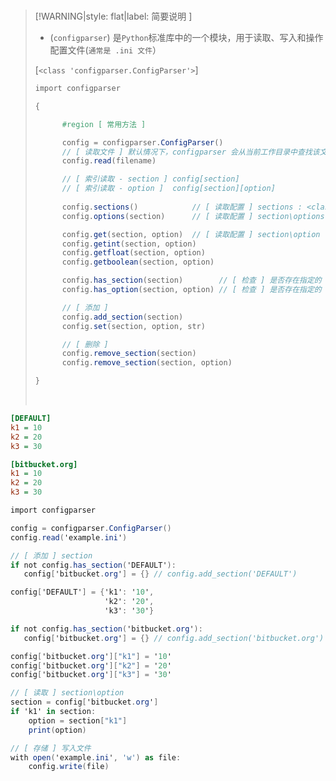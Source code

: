 <br/>

>[!WARNING|style: flat|label: 简要说明 ]
>
>- (`configparser`) 是`Python`标准库中的一个模块，用于读取、写入和操作配置文件(`通常是 .ini 文件`）
>
>  [`<class 'configparser.ConfigParser'>`]
>
>```csharp
>import configparser
>
>{
>
>       #region [ 常用方法 ]
>
>       config = configparser.ConfigParser()
>       // [ 读取文件 ] 默认情况下，configparser 会从当前工作目录中查找该文件
>       config.read(filename)
>
>       // [ 索引读取 - section ] config[section]
>       // [ 索引读取 - option ]  config[section][option]
>          
>       config.sections()            // [ 读取配置 ] sections : <class 'list'>
>       config.options(section)      // [ 读取配置 ] section\options : <class 'list'>
>
>       config.get(section, option)  // [ 读取配置 ] section\option ( <class 'str'> )
>       config.getint(section, option)   
>       config.getfloat(section, option)   
>       config.getboolean(section, option)   
>
>       config.has_section(section)        // [ 检查 ] 是否存在指定的 section ( <class 'bool'> )
>       config.has_option(section, option) // [ 检查 ] 是否存在指定的 option
>
>       // [ 添加 ] 
>       config.add_section(section)        
>       config.set(section, option, str)
>
>       // [ 删除 ]
>       config.remove_section(section)        
>       config.remove_section(section, option)
>
>}
>
>
>```
>
>
>
><br/>

```ini
[DEFAULT]
k1 = 10
k2 = 20
k3 = 30

[bitbucket.org]
k1 = 10
k2 = 20
k3 = 30


```

```csharp
import configparser

config = configparser.ConfigParser()
config.read('example.ini')

// [ 添加 ] section
if not config.has_section('DEFAULT'):
   config['bitbucket.org'] = {} // config.add_section('DEFAULT')

config['DEFAULT'] = {'k1': '10',
                     'k2': '20',
                     'k3': '30'}

if not config.has_section('bitbucket.org'):
   config['bitbucket.org'] = {} // config.add_section('bitbucket.org')

config['bitbucket.org']["k1"] = '10'
config['bitbucket.org']["k2"] = '20'
config['bitbucket.org']["k3"] = '30'

// [ 读取 ] section\option
section = config['bitbucket.org']
if 'k1' in section:
    option = section["k1"]
    print(option)

// [ 存储 ] 写入文件
with open('example.ini', 'w') as file:
    config.write(file)
        
        
```

